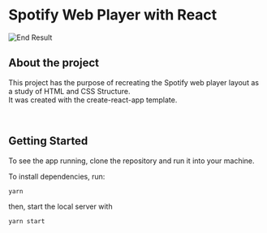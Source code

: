 # Spotify Web Player with React

![End Result](https://user-images.githubusercontent.com/66271349/105368821-ab51d180-5be0-11eb-8329-1180c8398bbe.png)

## About the project

This project has the purpose of recreating the Spotify web player layout as a study of HTML and CSS Structure.  
It was created with the create-react-app template.

<br>

## Getting Started

To see the app running, clone the repository and run it into your machine.

To install dependencies, run:

```
yarn
```

then, start the local server with

```
yarn start
```
